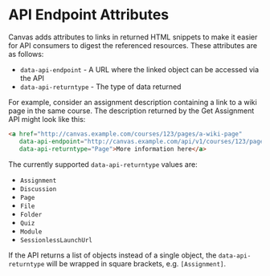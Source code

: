 # API Endpoint Attributes

Canvas adds attributes to links in returned HTML snippets to make it easier for
API consumers to digest the referenced resources. These attributes are as follows:

* `data-api-endpoint` - A URL where the linked object can be accessed via the API
* `data-api-returntype` - The type of data returned

For example, consider an assignment description containing a link to a wiki page in
the same course. The description returned by the Get Assignment API might look
like this:

```html
<a href="http://canvas.example.com/courses/123/pages/a-wiki-page"
   data-api-endpoint="http://canvas.example.com/api/v1/courses/123/pages/a-wiki-page"
   data-api-returntype="Page">More information here</a>
```

The currently supported `data-api-returntype` values are:

* `Assignment`
* `Discussion`
* `Page`
* `File`
* `Folder`
* `Quiz`
* `Module`
* `SessionlessLaunchUrl`

If the API returns a list of objects instead of a single object, the `data-api-returntype`
will be wrapped in square brackets, e.g. `[Assignment]`.

